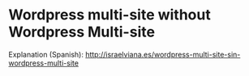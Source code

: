 Wordpress multi-site without Wordpress Multi-site
=================================================

Explanation (Spanish): http://israelviana.es/wordpress-multi-site-sin-wordpress-multi-site
